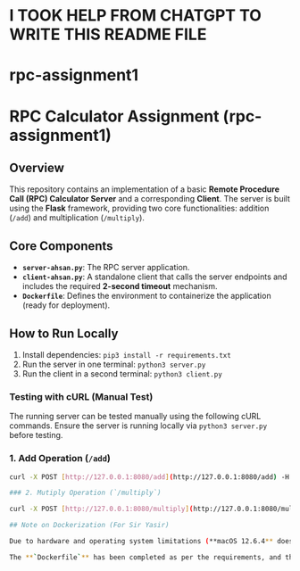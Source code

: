 # I TOOK HELP FROM CHATGPT TO WRITE THIS README FILE

# rpc-assignment1
# RPC Calculator Assignment (rpc-assignment1)

## Overview

This repository contains an implementation of a basic **Remote Procedure Call (RPC) Calculator Server** and a corresponding **Client**. The server is built using the **Flask** framework, providing two core functionalities: addition (`/add`) and multiplication (`/multiply`).

## Core Components

* **`server-ahsan.py`**: The RPC server application.
* **`client-ahsan.py`**: A standalone client that calls the server endpoints and includes the required **2-second timeout** mechanism.
* **`Dockerfile`**: Defines the environment to containerize the application (ready for deployment).

## How to Run Locally

1.  Install dependencies: `pip3 install -r requirements.txt`
2.  Run the server in one terminal: `python3 server.py`
3.  Run the client in a second terminal: `python3 client.py`

### Testing with cURL (Manual Test)

The running server can be tested manually using the following cURL commands. Ensure the server is running locally via `python3 server.py` before testing.

### 1. Add Operation (`/add`)
```bash
curl -X POST [http://127.0.0.1:8080/add](http://127.0.0.1:8080/add) -H "Content-Type: application/json" -d '{"x": 10, "y": 5}'

### 2. Mutiply Operation (`/multiply`)

curl -X POST [http://127.0.0.1:8080/multiply](http://127.0.0.1:8080/multiply) -H "Content-Type: application/json" -d '{"x": 4, "y": 5}'

## Note on Dockerization (For Sir Yasir)

Due to hardware and operating system limitations (**macOS 12.6.4** does not support current Docker Desktop/Colima versions), the final **Docker Image build and deployment were not possible** on my machine.

The **`Dockerfile`** has been completed as per the requirements, and the local server/client tests pass successfully.
